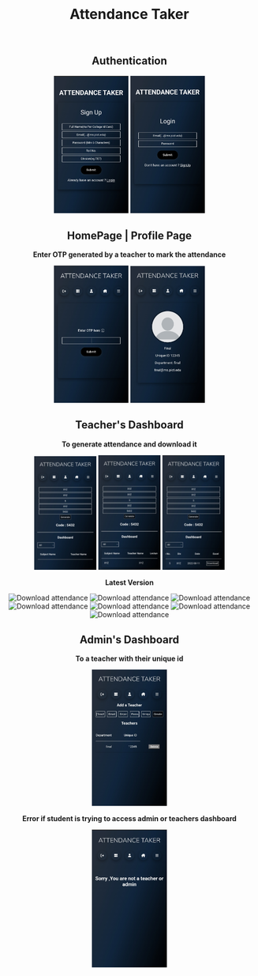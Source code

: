 <div id="top"></div>

<!-- PROJECT LOGO -->
<br />
<div align="center">
                                                                
  <h1>Attendance Taker</h1>
  
  <br/>
  <h2>Authentication</h2>

  <img src="signup.jpg" alt="signup Page" width="30%" height="55%">
  <img src="login.jpg" alt="login Page" width="30%" height="55%">
  <br/>
  <h2>HomePage | Profile Page</h2>
  <p><b>Enter OTP generated by a teacher to mark the attendance</b></p>
  <img src="home.jpg" alt="Home Page" width="30%" height="55%">
   <img src="profile.jpg" alt="Profile Page" width="30%" height="55%">
  
   <br/>
  <h2>Teacher's Dashboard</h2>
  <p><b>To generate attendance and download it</b></p>
  <img src="generate.jpg" alt="Generate" width="25%" height="45%">
  <img src="generateattendance.jpg" alt="Generate attendance" width="25%" height="45%">
  <img src="download.jpg" alt="Download attendance" width="25%" height="45%">
  <p><b>Latest Version</b></p>
  <img src="D1.jpg" alt="Download attendance" width="25%" height="45%">
  <img src="D2.jpg" alt="Download attendance" width="25%" height="45%">
  <img src="D3.jpg" alt="Download attendance" width="25%" height="45%">
  <br/>
  <img src="D4.jpg" alt="Download attendance" width="25%" height="45%">
  <img src="D5.jpg" alt="Download attendance" width="25%" height="45%">
  <img src="D6.jpg" alt="Download attendance" width="25%" height="45%">
  <br/>
  <img src="D7.jpg" alt="Download attendance" width="25%" height="45%">
   <br/>
    <h2>Admin's Dashboard</h2>
  <p><b>To a teacher with their unique id</b></p>
  <img src="addteacher.jpg" alt="Admin Dashboard" width="30%" height="55%">
  <p><b>Error if student is trying to access admin or teachers dashboard</b></p>
  <img src="student.jpg" alt="error" width="30%" height="55%">

   <br/>

</div>
